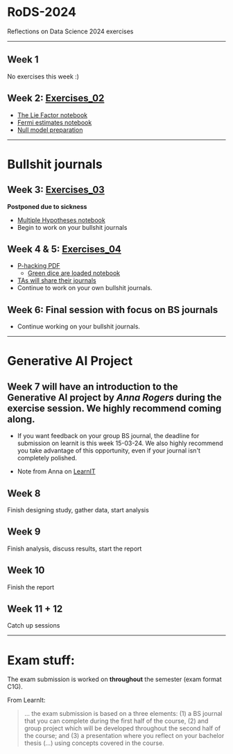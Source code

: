 # RoDS-2024
Reflections on Data Science 2024 exercises

***

## Week 1
No exercises this week :)

## Week 2: [Exercises_02](https://github.com/Xannadoo/RoDS-2024/tree/main/exercises_02)
- [The Lie Factor notebook](https://github.com/Xannadoo/RoDS-2024/blob/main/exercises_02/1%20-%20The%20Lie%20Factor.ipynb)
- [Fermi estimates notebook](https://github.com/Xannadoo/RoDS-2024/blob/main/exercises_02/2%20-%20Fermi%20estimation.ipynb)
- [Null model preparation](https://github.com/Xannadoo/RoDS-2024/blob/main/exercises_02/3%20-%20Null%20models%20(preparation).ipynb)

***

# Bullshit journals
## Week 3: [Exercises_03](https://github.com/Xannadoo/RoDS-2024/tree/main/exercises_03)
**Postponed due to sickness**
- [Multiple Hypotheses notebook](https://github.com/Xannadoo/RoDS-2024/blob/main/exercises_03/1%20-%20Multiple%20hypotheses.ipynb)
- Begin to work on your bullshit journals

## Week 4 & 5: [Exercises_04](https://github.com/Xannadoo/RoDS-2024/tree/main/exercises-04)
- [P-hacking PDF](https://github.com/Xannadoo/RoDS-2024/blob/main/exercises-04/1-p-hacking.pdf)
    + [Green dice are loaded notebook](https://github.com/Xannadoo/RoDS-2024/blob/main/exercises-04/1-p-hacking.ipynb)
- [TAs will share their journals](https://github.com/Xannadoo/RoDS-2024/tree/main/TAs%20BS%20Journals)
- Continue to work on your own bullshit journals.

## Week 6: Final session with focus on BS journals
- Continue working on your bullshit journals.

***

# Generative AI Project
## Week 7 will have an introduction to the Generative AI project by *Anna Rogers* during the exercise session. We highly recommend coming along.
- If you want feedback on your group BS journal, the deadline for submission on learnit is this week 15-03-24. We also highly recommend you take advantage of this opportunity, even if your journal isn't completely polished.

- Note from Anna on [LearnIT](https://learnit.itu.dk/mod/forum/discuss.php?d=36347#p81399)

## Week 8
Finish designing study, gather data, start analysis

## Week 9
Finish analysis, discuss results, start the report

## Week 10
Finish the report

## Week 11 + 12
Catch up sessions

***

# Exam stuff:
The exam submission is worked on **throughout** the semester (exam format C1G).

From LearnIt: 
> ... the exam submission is based on a three elements: (1) a BS journal that you can complete during the first half of the course, (2) and group project which will be developed throughout the second half of the course; and (3) a presentation where you reflect on your bachelor thesis (...) using concepts covered in the course.

